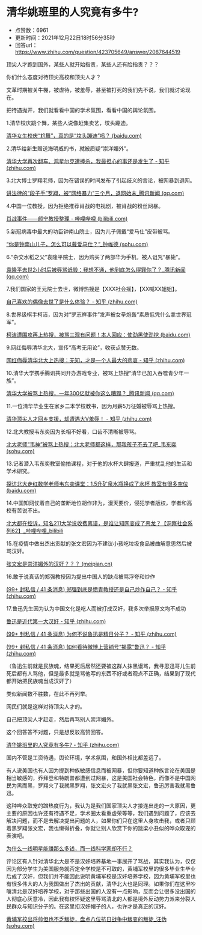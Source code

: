 # 清华姚班里的人究竟有多牛?
- 点赞数：6961
- 更新时间：2021年12月22日18时56分35秒
- 回答url：https://www.zhihu.com/question/423705649/answer/2087644519
<body>
 <p data-pid="6F0DxQyz">顶尖人才跑到国外，某些人就开始指责，某些人还有脸指责？？？</p>
 <p data-pid="kgaXBIYI">你们什么态度对待顶尖高校和顶尖人才？</p>
 <p data-pid="1WGoSdY8">文革时期被关牛棚，被虐待，被羞辱，甚至被打死的我们先不说，我们就讨论现在。</p>
 <p data-pid="-cjb8C_W">把待遇抛开，我们就看看中国的学术氛围，看看中国的舆论氛围。</p>
 <p data-pid="j4CTByFa">1.清华校庆跳个舞，某些人说像赶集卖艺，坟头蹦迪。</p>
 <p data-pid="fyfQSwTn"><a href="https://link.zhihu.com/?target=https%3A//baijiahao.baidu.com/s%3Fid%3D1698061676485109395%26wfr%3Dspider%26for%3Dpc" class=" wrap external" target="_blank" rel="nofollow noreferrer">清华女生校庆“尬舞”，真的是“坟头蹦迪”吗？ (baidu.com)</a></p>
 <p data-pid="dv_jtRJj">2.清华给新生赠送海明威的书，就被质疑“崇洋媚外”。</p>
 <p data-pid="U375f_Sa"><a href="https://zhuanlan.zhihu.com/p/393567557" class="internal">清华大学再次翻车、鸿星尔克遭捧杀，我最担心的事还是发生了 - 知乎 (zhihu.com)</a></p>
 <p data-pid="icrdmiPs">3.北大博士罗翔老师，因为在错误的时间发布了引起歧义的言论，被网暴到退网。</p>
 <p data-pid="Q3q8NjO4"><a href="https://link.zhihu.com/?target=https%3A//new.qq.com/omn/20210616/20210616A00CCA00.html" class=" wrap external" target="_blank" rel="nofollow noreferrer">讲法律的“段子手”罗翔，被“网络暴力”三个月，退网始末_腾讯新闻 (qq.com)</a></p>
 <p data-pid="sOwaLMiO">4.中国一位教授，因为拒绝推荐肖战的电视剧，被肖战的粉丝网暴。</p>
 <p data-pid="TYG4e9wl"><a href="https://link.zhihu.com/?target=https%3A//www.bilibili.com/read/cv5362646/" class=" wrap external" target="_blank" rel="nofollow noreferrer">肖战事件——颜宁教授整理 - 哔哩哔哩 (bilibili.com)</a></p>
 <p data-pid="4ULWd_LC">5.新冠病毒中最大的功臣钟南山院士，因为儿子佩戴“爱马仕”皮带被骂。</p>
 <p data-pid="ufx-qt-m"><a href="https://link.zhihu.com/?target=https%3A//www.sohu.com/a/376254856_100112818" class=" wrap external" target="_blank" rel="nofollow noreferrer">“你是钟南山儿子，怎么可以戴爱马仕？”_钟帷德 (sohu.com)</a></p>
 <p data-pid="hcr3S6-R">6.“杂交水稻之父”袁隆平院士，因为购买了两部华为手机，被人诅咒“暴毙”。</p>
 <p data-pid="u0SZdlDy"><a href="https://link.zhihu.com/?target=https%3A//new.qq.com/rain/a/20210522A09YLN00" class=" wrap external" target="_blank" rel="nofollow noreferrer">袁隆平去世2小时后被辱骂诋毁：我想不通，他到底怎么得罪你了？_腾讯新闻 (qq.com)</a></p>
 <p data-pid="O6CSabbP">7.我们国家的王元院士去世，微博热搜是【XXX社会摇】，【XX喊XX姐姐】。</p>
 <p data-pid="QQkqAWo1"><a href="https://www.zhihu.com/question/358384011/answer/1886651532" class="internal">自己喜欢的偶像去世了是什么体验？ - 知乎 (zhihu.com)</a></p>
 <p data-pid="6CEJq_xn">8.世界级棋手柯洁，因为对“罗志祥事件”发声被女拳炮轰“素质低凭什么拿世界冠军”。</p>
 <p data-pid="VR4a9U_M"><a href="https://link.zhihu.com/?target=https%3A//baijiahao.baidu.com/s%3Fid%3D1664863241777429681%26wfr%3Dspider%26for%3Dpc" class=" wrap external" target="_blank" rel="nofollow noreferrer">柯洁遭围攻再上热搜，被骂三观有问题！本人回应：使劲黑使劲挖 (baidu.com)</a></p>
 <p data-pid="VsYpq35J">9.网红侮辱清华北大，宣传“高考无用论”，收获点赞无数。</p>
 <p data-pid="GzVkkn92"><a href="https://zhuanlan.zhihu.com/p/399377238" class="internal">网红侮辱清华北大上热搜：无知，才是一个人最大的悲哀 - 知乎 (zhihu.com)</a></p>
 <p data-pid="lj_km52W">10.清华大学携手腾讯共同开办游戏专业，被骂上热搜“清华已加入吞噬青少年一族”。</p>
 <p data-pid="TtKQly0Q"><a href="https://link.zhihu.com/?target=https%3A//new.qq.com/omn/20200721/20200721A0LN2D00.html" class=" wrap external" target="_blank" rel="nofollow noreferrer">清华大学被骂上热搜，一年300亿就被你这么糟蹋？_腾讯新闻 (qq.com)</a></p>
 <p data-pid="MXpH0re1">11.一位清华毕业生在家乡二本学校教书，因为月薪5万征婚被辱骂上热搜。</p>
 <p data-pid="h8G3hMVn"><a href="https://zhuanlan.zhihu.com/p/362139447" class="internal">清华顶尖人才回乡支援，却遭遇大V羞辱！ - 知乎 (zhihu.com)</a></p>
 <p data-pid="yHu2Uiht">12.北大教授韦东奕因为长相不好看，口齿不清晰被辱骂。</p>
 <p data-pid="EoJ8DhDa"><a href="https://link.zhihu.com/?target=https%3A//www.sohu.com/a/469931583_120730246" class=" wrap external" target="_blank" rel="nofollow noreferrer">北大老师“韦神”被骂上热搜：北大老师都这样，那我孩子不去了吧_韦东奕 (sohu.com)</a></p>
 <p data-pid="bHoEwa_D">13.记者潜入韦东奕教室偷拍课程，对于他的水杯大肆报道，严重扰乱他的生活和学术研究。</p>
 <p data-pid="wIy9135P"><a href="https://link.zhihu.com/?target=https%3A//baijiahao.baidu.com/s%3Fid%3D1701424907811854862%26wfr%3Dspider%26for%3Dpc" class=" wrap external" target="_blank" rel="nofollow noreferrer">探访北大走红数学老师韦东奕课堂：1.5升矿泉水瓶换成了水杯 教室有很多空位 (baidu.com)</a></p>
 <p data-pid="EtkmQF9o">14.中国知网仗着自己的垄断地位胡作非为，漫天要价，侵犯学者版权，学者和高校有苦说不出。</p>
 <p data-pid="XChG46uS"><a href="https://link.zhihu.com/?target=https%3A//www.bilibili.com/video/BV1q44y1E79c" class=" wrap external" target="_blank" rel="nofollow noreferrer">北大都在控诉，知名211大学说收费离谱，是谁让知网变成了恶龙？【洞察社会系列62】_哔哩哔哩_bilibili</a></p>
 <p data-pid="X4-eH8lY">15.在疫情中做出杰出贡献的张文宏因为不建议小孩吃垃圾食品被曲解意思然后被骂汉奸。</p>
 <p data-pid="tATJ4vj9"><a href="https://link.zhihu.com/?target=https%3A//www.meipian.cn/2w0ddhwi" class=" wrap external" target="_blank" rel="nofollow noreferrer">张文宏是崇洋媚外的汉奸？？？ (meipian.cn)</a></p>
 <p data-pid="naryFxfv">16.敢于说真话的郑强教授因为提出中国人的缺点被骂浮夸和炒作</p>
 <p data-pid="wnjxGZ4U"><a href="https://www.zhihu.com/question/21154166" class="internal">(99+ 封私信 / 41 条消息) 郑强到底是愤青教授还是自己炒作自己？ - 知乎 (zhihu.com)</a></p>
 <p data-pid="UoeTExOD">17.鲁迅先生因为认为中国文化是吃人而被打成汉奸，我多次举报原文均不成功</p>
 <p data-pid="yhNo51cc"><a href="https://zhuanlan.zhihu.com/p/391726713" class="internal">鲁迅是近代第一大汉奸 - 知乎 (zhihu.com)</a></p>
 <p data-pid="sotG38cN"><a href="https://www.zhihu.com/question/284302019/answer/911466829" class="internal">(99+ 封私信 / 41 条消息) 为何不说鲁迅是精日分子？ - 知乎 (zhihu.com)</a></p>
 <p data-pid="TylRMVih"><a href="https://www.zhihu.com/question/55067128/answer/142780264" class="internal">(99+ 封私信 / 41 条消息) 如何看待微博上营销号“揭露”鲁迅？ - 知乎 (zhihu.com)</a></p>
 <p data-pid="5r4dE8SS">（鲁迅生前就是民族魂，结果死后居然还要被这群人抹黑谩骂，我寻思迅哥儿生前死后都有人骂他，但是最多就是骂他写的东西不好或者观点不正确，结果到了现代都开始把民族魂当成汉奸了）</p>
 <p data-pid="UI6xOX1e">类似新闻数不胜数，在此不再列举。</p>
 <p data-pid="p_1l4909">网民们就是这样对待顶尖人才的。</p>
 <p data-pid="nJTnwMv3">自己把顶尖人才赶走，然后再骂别人崇洋媚外。</p>
 <p data-pid="G6kI3HZr">这个回答答不对题，只是想反驳高赞回答。</p>
 <p data-pid="u10xkQ9l"><a href="https://www.zhihu.com/question/423705649/answer/1958662352" class="internal">清华姚班里的人究竟有多牛? - 知乎 (zhihu.com)</a></p>
 <p data-pid="oCWcGhLH">国内不管是工资待遇，舆论环境，学术氛围，和国外相比都差远了。</p>
 <p data-pid="zawj4Y_R">有人说美国也有人因为提到种族敏感信息而被网暴，但你要知道种族言论在美国是相当敏感的，乔拜登和特朗普都遭到过网暴，这是美国社会特色，而像不是中国网民为黑而黑，罗翔火了我就黑罗翔，张文宏火了我就黑张文宏，鲁迅厉害我就黑鲁迅。</p>
 <p data-pid="IFoxBffP">这种哗众取宠的蹭热度行为，我认为是我们国家顶尖人才接连出走的一大原因，更主要的原因也许还有待遇不足，学术圈太看重虚荣等等，我们遇到问题了，应该去解决问题，而不是去解决提出问题的人，如果你们只在这里人身攻击我，或者只顾着黑罗翔张文宏，我也懒得折叠，你就让别人欣赏下你的跳梁小丑似的哗众取宠的表演吧。</p><a href="https://www.zhihu.com/question/66487337/answer/708032261" data-draft-node="block" data-draft-type="link-card" class="internal">为什么一线明星能赚那么多钱，而一线科学家却不行？</a>
 <p data-pid="BGwkU-kA">评论区有人针对清华北大是不是汉奸培养基地一事展开了骂战，其实我认为，仅仅因为部分学生为美国服务就否定全学校是不可取的，黄埔军校里的很多毕业生毕业后成了汉奸，但我们并不能因此说明黄埔军校是汉奸培养学校，因为黄埔军校里也有很多伟大的人为我国做出了杰出的贡献，清华北大也是同理。如果你们在这里吵嚷清北是汉奸培养学校，对于那些出国的人没有一点影响，反而会让很多没出国的人彻底心灰意冷，因此我有权怀疑这里辱骂清北的人都是境外反动势力派来分裂人民群众与知识分子的。在这里扣汉奸帽子的人，也许才是真正的汉奸。</p>
 <p data-pid="ZJF-etUl"><a href="https://link.zhihu.com/?target=https%3A//www.sohu.com/a/250207043_241009" class=" wrap external" target="_blank" rel="nofollow noreferrer">黄埔军校出将帅但也不乏叛徒，盘点八位抗日战争中叛变的叛徒_汪伪 (sohu.com)</a></p>
</body>